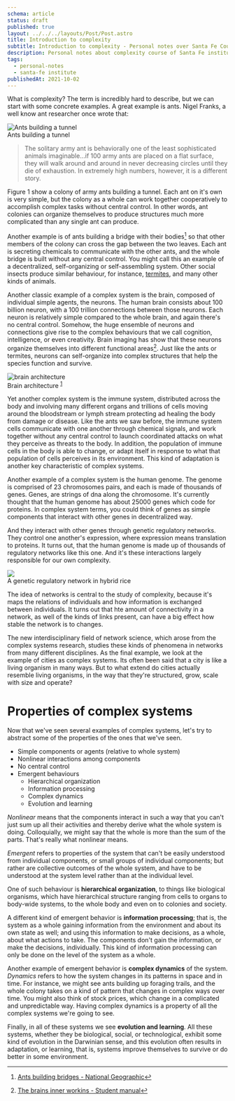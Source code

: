 ```yaml
---
schema: article
status: draft
published: true
layout: ../../../layouts/Post/Post.astro
title: Introduction to complexity
subtitle: Introduction to complexity - Personal notes over Santa Fe Course
description: Personal notes about complexity course of Santa Fe institute
tags:
  - personal-notes
  - santa-fe institute
publishedAt: 2021-10-02
---
```


What is complexity? The term is incredibly hard to describe, but we can start
with some concrete examples. A great example is ants. Nigel Franks, a well know ant researcher once wrote
that:

<div class="right-25">
  <img src="https://upload.wikimedia.org/wikipedia/commons/4/43/Safari_ants_tunnel.jpg" alt="Ants building a tunnel"/>
  <figcaption>Ants building a tunnel</ficaption>
</div>

> The solitary army ant is behaviorally one
> of the least sophisticated animals imaginable…if 100 army ants are placed on a flat
> surface, they will walk around and around in never decreasing circles until they die of
> exhaustion. In extremely high numbers, however, it is a different story.

Figure 1 show a colony of army ants building a tunnel. Each ant on it's own is very simple, but the
colony as a whole can work together cooperatively to accomplish complex tasks without central control. In other words, ant colonies can organize themselves to produce structures much more complicated than any single ant can produce.

Another example is of ants building a bridge with their bodies[^1] so that other members of the colony can cross the
gap between the two leaves. Each ant is secreting chemicals to communicate with the other ants, and the whole bridge is built without any central control. You might call this an example of a decentralized, self-organizing or self-assembling system. Other social insects produce similar behaviour, for instance, [termites](https://en.wikipedia.org/wiki/Mound-building_termites), and many other kinds of animals.

Another classic example of a complex system is the brain, composed of individual simple agents, the neurons. The
human brain consists about 100 billion neuron, with a 100 trillion connections between those neurons. Each neuron
is relatively simple compared to the whole brain, and again there's no central control. Somehow, the huge
ensemble of neurons and connections give rise to the complex behaviours that we call cognition, intelligence, or even
creativity. Brain imaging has show that these neurons organize themselves into different functional areas[^a]. Just
like the ants or termites, neurons can self-organize into complex structures that help the species function
and survive.

<div class="centered">
  <img src="/pictures/brain-innerworkings.png" alt="brain architecture"/>
  <figcaption>Brain architecture
  <sup id="fnref-1"><a href="#fn-1" class="footnote-ref">1</a></sup>
  </ficaption>
</div>

Yet another complex system is the immune system, distributed across the body and involving many different organs and trillions of cells moving around the bloodstream or lymph stream protecting ad healing the body from damage or disease.
Like the ants we saw before, the immune system cells communicate with one another through chemical signals, and work together without any central control to launch coordinated attacks on what they perceive as threats to the body. In addition, the population of immune cells in the body is able to change, or adapt itself in response to what that population of cells perceives in its environment.
This kind of adaptation is another key characteristic of complex systems.

Another example of a complex system is the human genome. The genome is comprised of 23 chromosomes pairs, and each
is made of thousands of genes. Genes, are strings of dna along the chromosome. It's currently thought that the human
genome has about 25000 genes which code for proteins. In complex system terms, you could think of genes as simple
components that interact with other genes in decentralized way.

And they interact with other genes through genetic regulatory networks. They control one another's expression, where
expression means translation to proteins. It turns out, that the human genome is made up of thousands of regulatory networks like this one. And it's these interactions largely responsible for our own complexity.

<div class="centered">
<img src="https://upload.wikimedia.org/wikipedia/commons/d/dc/DG_Network_in_Hybrid_Rice.png">
<figcaption>A genetic regulatory network in hybrid rice</figcaption>
</div>

The idea of networks is central to the study of complexity, because it's maps the relations of individuals
and how information is exchanged between individuals. It turns out that hte amount of connectivity in a network,
as well of the kinds of links present, can have a big effect how stable the network is to changes.

The new interdisciplinary field of network science, which arose from the complex systems research, studies
these kinds of phenomena in networks from many different disciplines. As the final example, we look at the example of cities as complex systems. Its often been said that a city is like a living organism in many ways. But to what extend do cities actually resemble living organisms, in the way that they're structured, grow, scale with size and operate?

# Properties of complex systems

<div class="twocolumn-page">

Now that we've seen several examples of complex systems, let's try to abstract some of the properties of the ones that we've seen.

- Simple components or agents (relative to whole system)
- Nonlinear interactions among components
- No central control
- Emergent behaviours
  - Hierarchical organization
  - Information processing
  - Complex dynamics
  - Evolution and learning

_Nonlinear_ means that the components interact in such a way
that you can't just sum up all their activities and thereby derive what the whole system is doing.
Colloquially, we might say that the whole is more than the sum of the parts.
That's really what nonlinear means.

_Emergent_ refers to properties of the system that can't be easily understood from individual components,
or small groups of individual components; but rather are collective outcomes of the whole system,
and have to be understood at the system level rather than at the individual level.

One of such behaviour is **hierarchical organization**, to things like biological organisms, which have hierarchical structure ranging from cells to organs to body-wide systems, to the whole body and even on to colonies and society.

A different kind of emergent behavior is **information processing**; that is, the system as a whole gaining information from the environment and about its own state as well; and using this information to make decisions, as a whole,
about what actions to take. The components don't gain the information, or make the decisions, individually.
This kind of information processing can only be done on the level of the system as a whole.

Another example of emergent behavior is **complex dynamics** of the system.
_Dynamics_ refers to how the system changes in its patterns
in space and in time. For instance, we might see ants building up foraging trails, and the whole colony takes on a kind of pattern that changes in complex ways over time.
You might also think of stock prices, which change in a complicated and unpredictable way.
Having complex dynamics is a property of all the complex systems we're going to see.

Finally, in all of these systems we see **evolution and learning**. All these systems, whether they be biological, social, or technological, exhibit some kind of evolution in the Darwinian sense, and this evolution often results in adaptation, or learning, that is, systems improve themselves to survive or do better in some environment.

</div>

[^1]: [Ants building bridges - National Geographic](https://www.youtube.com/watch?v=4BdjxYUdJS8)
[^a]: [The brains inner workins - Student manual](https://www.azscience.org/media/1732/brains-inner-workings-student-manual.pdf)
